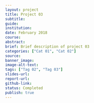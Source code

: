 ```yaml
---
layout: project
title: Project 03
subtitle: 
guide: 
institution: 
date: February 2018
course: 
abstract: 
brief: Brief description of project 03
categories: ["Cat 01", "Cat 02"]
source: 
banner_image: 
image-alt-text: 
tags: ["Tag 02", "Tag 03"]
slides-url: 
report-url: 
github-link: 
status: Completed
publish: true
---
```

